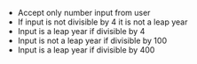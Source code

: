 * Accept only number input from user
* If input is not divisible by 4 it is not a leap year
* Input is a leap year if divisible by 4
* Input is not a leap year if divisible by 100
* Input is a leap year if divisible by 400
